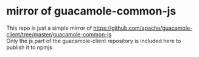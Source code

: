 # mirror of guacamole-common-js

This repo is just a simple mirror of https://github.com/apache/guacamole-client/tree/master/guacamole-common-js   
Only the js part of the guacamole-client repository is included here to publish it to npmjs

